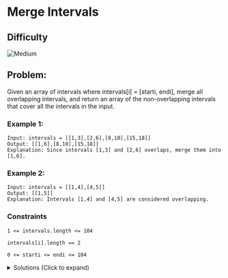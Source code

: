 # Merge Intervals

## Difficulty

![Medium](https://img.shields.io/badge/medium-ef6c00?style=for-the-badge&logoColor=white)

## Problem:

Given an array of intervals where intervals[i] = [starti, endi], merge all overlapping intervals, and return an array of the non-overlapping intervals that cover all the intervals in the input.

### Example 1:

```
Input: intervals = [[1,3],[2,6],[8,10],[15,18]]
Output: [[1,6],[8,10],[15,18]]
Explanation: Since intervals [1,3] and [2,6] overlaps, merge them into [1,6].
```

### Example 2:

```
Input: intervals = [[1,4],[4,5]]
Output: [[1,5]]
Explanation: Intervals [1,4] and [4,5] are considered overlapping.
```

### Constraints

`1 <= intervals.length <= 104`

`intervals[i].length == 2`

`0 <= starti <= endi <= 104`

<details>
  <summary>Solutions (Click to expand)</summary>

### Explanation

The problem states that we need to merge overlapping intervals. There are two cases where overlapping happens:

1. One interval ends after another interval starts.
2. One interval ends after another interval starts and ends.

For the first case, we want to change the first interval to end at the same time of the overlapped interval. We can simply update the ending time of the first interval to the ending time of the second interval

For the second case, the first interval completely overlap the second interval. This means we can simply remove the overlapped interval from our list.

For every interval, we need to find another interval with the closest starting time. To do this we can search the array for our next closest interval but this we cost us a lot of operations. To optimize this we can initially sort that intervals in the array by their starting time. This way the next possible interval will always be to the right of the current interval.

To keep track of our new schedule, we will create a new list that we'll add the newly merged intervals. Initially we will insert the first interval in our array. As we traverse the rest of the intervals, we will check it the ending time of our last interval in our list overlaps the starting time of our current interval. If it does we can simply update the ending time of the interval already in our list to the ending time in our current interval. If it does not, we can't merge the intervals. We can add the current interval to our list.

We do have to take into account for completely overlapped intervals. If the ending time of the current interval is less than the ending time of the last interval in our list we do not need to update the ending time of the interval in our list. To take this into account, we can the assign the ending time of the last interval to the `max(lastEndingTime, currentEndingTime)`

Time: O(n log n)
Space: O(n)

- [JavaScript](./merge-intervals.js)
- [TypeScript](./merge-intervals.ts)
- [Java](./merge-intervals.java)
- [Go](./merge-intervals.go)
</details>
